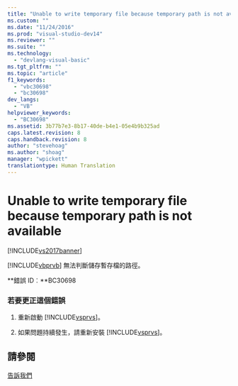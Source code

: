 ```yaml
---
title: "Unable to write temporary file because temporary path is not available | Microsoft Docs"
ms.custom: ""
ms.date: "11/24/2016"
ms.prod: "visual-studio-dev14"
ms.reviewer: ""
ms.suite: ""
ms.technology: 
  - "devlang-visual-basic"
ms.tgt_pltfrm: ""
ms.topic: "article"
f1_keywords: 
  - "vbc30698"
  - "bc30698"
dev_langs: 
  - "VB"
helpviewer_keywords: 
  - "BC30698"
ms.assetid: 3b77b7e3-8b17-40de-b4e1-05e4b9b325ad
caps.latest.revision: 8
caps.handback.revision: 8
author: "stevehoag"
ms.author: "shoag"
manager: "wpickett"
translationtype: Human Translation
---
```

# Unable to write temporary file because temporary path is not available
[!INCLUDE[vs2017banner](../../../csharp/includes/vs2017banner.md)]

[!INCLUDE[vbprvb](../../../csharp/programming-guide/concepts/linq/includes/vbprvb_md.md)] 無法判斷儲存暫存檔的路徑。  
  
 **錯誤 ID︰**BC30698  
  
### 若要更正這個錯誤  
  
1.  重新啟動 [!INCLUDE[vsprvs](../../../csharp/includes/vsprvs_md.md)]。  
  
2.  如果問題持續發生，請重新安裝 [!INCLUDE[vsprvs](../../../csharp/includes/vsprvs_md.md)]。  
  
## 請參閱  
 [告訴我們](/visual-studio/ide/talk-to-us)